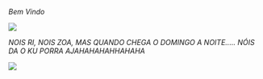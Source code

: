 *Bem Vindo*

![](https://th.bing.com/th/id/OIP.EbDcWPPqIow3pMSySpsgLwAAAA?rs=1&pid=ImgDetMain)



*NOIS RI, NOIS ZOA, MAS QUANDO CHEGA O DOMINGO A NOITE..... NÓIS DA O KU PORRA AJAHAHAHAHHAHAHA*

![]([https://th.bing.com/th/id/R.d43576b41951dee2b7a816d78c02f88c?rik=Djl1WptuMj9VQA&pid=ImgRaw&r=0]https://media1.tenor.com/images/d43576b41951dee2b7a816d78c02f88c/tenor.gif?itemid=5914406)
